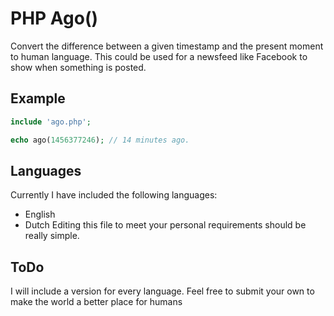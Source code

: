 # PHP Ago()
Convert the difference between a given timestamp and the present moment to human language. This could be used for a newsfeed like Facebook to show when something is posted.

## Example
```php
include 'ago.php';

echo ago(1456377246); // 14 minutes ago.
``` 

## Languages
Currently I have included the following languages:
* English
* Dutch
Editing this file to meet your personal requirements should be really simple.

## ToDo
I will include a version for every language. Feel free to submit your own to make the world a better place for humans